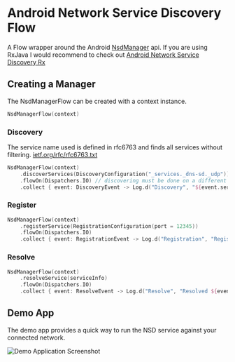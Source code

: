 # Android Network Service Discovery Flow
A Flow wrapper around the Android [NsdManager](https://developer.android.com/reference/android/net/nsd/NsdManager.html) api.
If you are using RxJava I would recommend to check out [Android Network Service Discovery Rx](https://github.com/ToxicBakery/Android-Nsd-Rx)

## Creating a Manager
The NsdManagerFlow can be created with a context instance.

```kotlin
NsdManagerFlow(context)
```

### Discovery
The service name used is defined in rfc6763 and finds all services without filtering.
[ietf.org/rfc/rfc6763.txt](http://www.ietf.org/rfc/rfc6763.txt)

```kotlin
NsdManagerFlow(context)
    .discoverServices(DiscoveryConfiguration("_services._dns-sd._udp"))
    .flowOn(Dispatchers.IO) // discovering must be done on a different CoroutineContext than main
    .collect { event: DiscoveryEvent -> Log.d("Discovery", "${event.service.serviceName}") }
```

### Register
```kotlin
NsdManagerFlow(context)
    .registerService(RegistrationConfiguration(port = 12345))
    .flowOn(Dispatchers.IO)
    .collect { event: RegistrationEvent -> Log.d("Registration", "Registered ${event.nsdServiceInfo.serviceName}") }
```

### Resolve
```kotlin
NsdManagerFlow(context)
    .resolveService(serviceInfo)
    .flowOn(Dispatchers.IO)
    .collect { event: ResolveEvent -> Log.d("Resolve", "Resolved ${event.nsdServiceInfo.serviceName}") }
```

## Demo App
The demo app provides a quick way to run the NSD service against your connected network.

![Demo Application Screenshot][demo-app-screenshot]

[demo-app-screenshot]: https://user-images.githubusercontent.com/1614281/42720862-9e983c8c-86fd-11e8-8d25-70ac04022a68.png